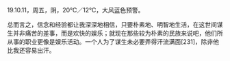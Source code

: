 <link href="../../css/style.css" rel="stylesheet" type="text/css" />

<span class="fzzy">19.10.11，周五，阴，20℃／12℃，大风蓝色预警。

<div class="p">

 总而言之，信念和经验都让我深深地相信，只要朴素地、明智地生活，在这世间谋生并非痛苦的差事，而是欢快的娱乐；就现在那些较为朴素的民族来说吧，他们所从事的职业更像是娱乐活动。一个人为了谋生未必要弄得汗流满面[231]，除非他比我还容易出汗。

